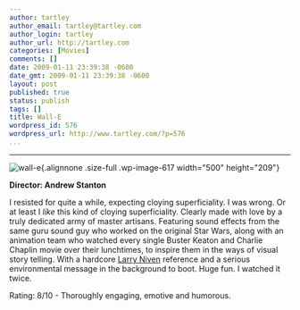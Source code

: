 ```yaml
---
author: tartley
author_email: tartley@tartley.com
author_login: tartley
author_url: http://tartley.com
categories: [Movies]
comments: []
date: 2009-01-11 23:39:38 -0600
date_gmt: 2009-01-11 23:39:38 -0600
layout: post
published: true
status: publish
tags: []
title: Wall-E
wordpress_id: 576
wordpress_url: http://www.tartley.com/?p=576
...
```

---

![wall-e](http://tartley.com/wp-content/uploads/2009/01/wall-e.jpg "wall-e"){.alignnone
.size-full .wp-image-617 width="500" height="209"}

**Director: Andrew Stanton**

I resisted for quite a while, expecting cloying superficiality. I was
wrong. Or at least I *like* this kind of cloying superficiality. Clearly
made with love by a truly dedicated army of master artisans. Featuring
sound effects from the same guru sound guy who worked on the original
Star Wars, along with an animation team who watched every single Buster
Keaton and Charlie Chaplin movie over their lunchtimes, to inspire them
in the ways of visual story telling. With a hardcore [Larry
Niven](http://en.wikipedia.org/wiki/General_Products_(Larry_Niven)#General_Products_Hull)
reference and a serious environmental message in the background to boot.
Huge fun. I watched it twice.

Rating: 8/10 - Thoroughly engaging, emotive and humorous.
